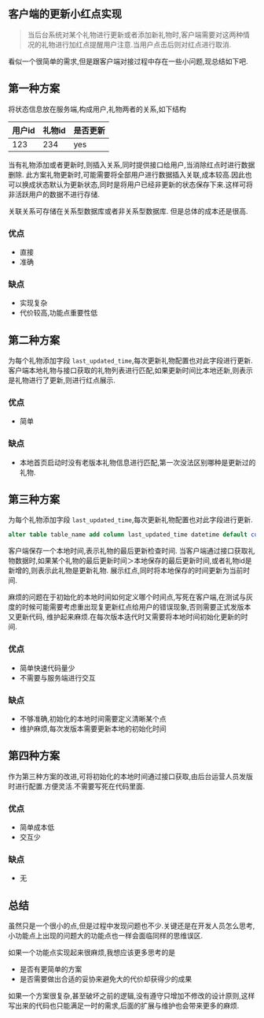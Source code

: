 ## 客户端的更新小红点实现

> 当后台系统对某个礼物进行更新或者添加新礼物时,客户端需要对这两种情况的礼物进行加红点提醒用户注意.当用户点击后则对红点进行取消.

看似一个很简单的需求,但是跟客户端对接过程中存在一些小问题,现总结如下吧.

## 第一种方案
将状态信息放在服务端,构成用户,礼物两者的关系,如下结构

用户id | 礼物id | 是否更新
------ | -----  | -------
123    |  234   |  yes


当有礼物添加或者更新时,则插入关系,同时提供接口给用户,当消除红点时进行数据删除.
此方案礼物更新时,可能需要将全部用户进行数据插入关联,成本较高.因此也可以换成状态默认为更新状态,同时是将用户已经非更新的状态保存下来.这样可将非活跃用户的数据不进行存储.

关联关系可存储在关系型数据库或者非关系型数据库.
但是总体的成本还是很高.

### 优点
- 直接
- 准确

### 缺点
- 实现复杂
- 代价较高,功能点重要性低


## 第二种方案
为每个礼物添加字段 <code>last_updated_time</code>,每次更新礼物配置也对此字段进行更新.
客户端本地礼物与接口获取的礼物列表进行匹配,如果更新时间比本地还新,则表示是礼物进行了更新,则进行红点展示.


### 优点
- 简单
### 缺点
- 本地首页启动时没有老版本礼物信息进行匹配,第一次没法区别哪种是更新过的礼物.


## 第三种方案
为每个礼物添加字段 <code>last_updated_time</code>,每次更新礼物配置也对此字段进行更新.
```sql
alter table table_name add column last_updated_time datetime default current_timestamp on update current_timestamp();
```

客户端保存一个本地时间,表示礼物的最后更新检查时间.
当客户端通过接口获取礼物数据时,如果某个礼物的最后更新时间＞本地保存的最后更新时间,或者礼物id是新增的,则表示此礼物是更新礼物.
展示红点,同时将本地保存的时间更新为当前时间.

麻烦的问题在于初始化的本地时间如何定义哪个时间点,写死在客户端,在测试与灰度的时候可能需要考虑重出现复更新红点给用户的错误现象,否则需要正式发版本又更新代码,
维护起来麻烦.在每次版本迭代时又需要将本地时间初始化更新的时间.

### 优点
- 简单快速代码量少
- 不需要与服务端进行交互

### 缺点
- 不够准确,初始化的本地时间需要定义清晰某个点
- 维护麻烦,每次发版本需要更新本地的初始化时间




## 第四种方案
作为第三种方案的改进,可将初始化的本地时间通过接口获取,由后台运营人员发版时进行配置.方便灵活.不需要写死在代码里面.

### 优点
- 简单成本低
- 交互少
### 缺点
- 无



## 总结
虽然只是一个很小的点,但是过程中发现问题也不少.关键还是在开发人员怎么思考,
小功能点上出现的问题大的功能点也一样会面临同样的思维误区.

如果一个功能点实现起来很麻烦,我想应该更多思考的是
- 是否有更简单的方案
- 是否需要做出合适的妥协来避免大的代价却获得少的成果

如果一个方案很复杂,甚至破坏之前的逻辑,没有遵守只增加不修改的设计原则,这样写出来的代码也只能满足一时的需求,后面的扩展与维护也会带来更多的麻烦.

 

























































